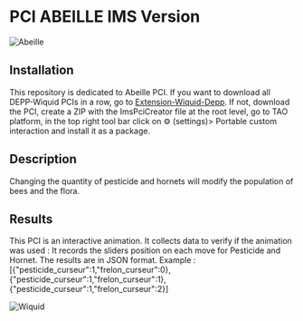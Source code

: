 # PCI ABEILLE IMS Version
<img src="https://www.wiquid.fr/projects/depp/PCI-icons/abeille.svg" alt="Abeille" title="Abeille PCI">


## Installation 
This repository is dedicated to Abeille PCI. If you want to download all DEPP-Wiquid PCIs in a row, go to [Extension-Wiquid-Depp](https://github.com/janfix/Extension-Wiquid-Depp).
If not, download the PCI, create a ZIP with the ImsPciCreator file at the root level, go to TAO platform, in the top right tool bar click on ⚙️ (settings)> Portable custom interaction and install it as a package.

## Description
Changing the quantity of pesticide and hornets will modify the population of bees and the flora.

## Results
This PCI is an interactive animation. It collects data to verify if the animation was used : 
It records the sliders position on each move for Pesticide and Hornet.
The results are in JSON format.
Example :[{"pesticide_curseur":1,"frelon_curseur":0},{"pesticide_curseur":1,"frelon_curseur":1},{"pesticide_curseur":1,"frelon_curseur":2}]

<img src="https://www.wiquid.fr/wp-content/uploads/2021/12/cropped-cropped-WonderP50.png" alt="Wiquid" title="Wiquid">